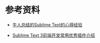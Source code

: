 # 参考资料

* [牛人总结的Sublime Text的心得经验](https://github.com/jikeytang/sublime-text)

* [Sublime Text 3前端开发常用优秀插件介绍](http://www.cnblogs.com/hykun/p/sublimeText3.html)


